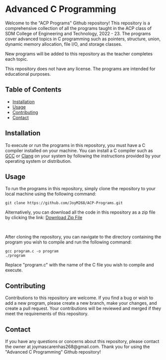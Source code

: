 <!DOCTYPE html>
<html>
<body>
	<h1>Advanced C Programming</h1>
	<p>Welcome to the "ACP Programs" Github repository! This repository is a comprehensive collection of all the programs taught in the ACP class of SDM College of Engineering and Technology, 2022 - 23. The programs cover advanced topics in C programming such as pointers, structure, union, dynamic memory allocation, file I/O, and storage classes.</p>
<p>New programs will be added to this repository as the teacher completes each topic.</p>
	<p>This repository does not have any license. The programs are intended for educational purposes.</p>
	<h2>Table of Contents</h2>
	<ul>
		<li><a href="#installation">Installation</a></li>
		<li><a href="#usage">Usage</a></li>
		<li><a href="#contributing">Contributing</a></li>
		<li><a href="#contact">Contact</a></li>
	</ul>
	<h2 id="installation">Installation</h2>
	<p>To execute or run the programs in this repository, you must have a C compiler installed on your machine. You can install a C compiler such as <a href="https://gcc.gnu.org/">GCC</a> or  <a href="https://clang.llvm.org/">Clang</a> on your system by following the instructions provided by your operating system or distribution.</p>
	<h2 id="usage">Usage</h2>
	<p>To run the programs in this repository, simply clone the repository to your local machine using the following command:</p>
	<pre><code>git clone https://github.com/JoyM268/ACP-Programs.git</code></pre>
  <p> Alternatively, you can download all the code in this repository as a zip file by clicking the link: 
    <a href="https://github.com/JoyM268/Advanced-C-Programming/archive/refs/heads/main.zip">Download Zip File</a>
  </p>
  <br>
	<p>After cloning the repository, you can navigate to the directory containing the program you wish to compile and run the following command:</p>
	<pre><code>gcc program.c -o program
./program</code></pre>
	<p>Replace "program.c" with the name of the C file you wish to compile and execute.</p>
	<h2 id="contributing">Contributing</h2>
	<p>
    Contributions to this repository are welcome. If you find a bug or wish to add a new program, please create a new branch, make your changes, and create a pull request. Your contributions will be reviewed and merged if they meet the requirements of this repository.
  </p>
	<h2 id="contact">Contact</h2>
	<p>
    If you have any questions or concerns about this repository, please contact the owner at joymascarenhas268@gmail.com. Thank you for using the "Advanced C Programming" Github repository!
  </p>
</body>
</html>
